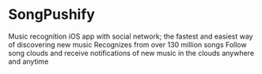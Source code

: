 # SongPushify
Music recognition iOS app with social network; the fastest and easiest way of discovering new music
Recognizes from over 130 million songs 
Follow song clouds and receive notifications of new music in the clouds anywhere and anytime


